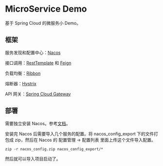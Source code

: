 # MicroService Demo

基于 Spring Cloud 的微服务小 Demo。

## 框架

服务发现和配置中心：[Nacos](https://nacos.io/zh-cn/docs/quick-start-spring-cloud.html)

接口调用：[RestTemplate](https://docs.spring.io/spring/docs/current/spring-framework-reference/integration.html#rest-client-access) 和 [Feign](https://cloud.spring.io/spring-cloud-static/spring-cloud-openfeign/current/reference/html/)

负载均衡：[Ribbon](https://cloud.spring.io/spring-cloud-netflix/2.2.x/reference/html/#hystrix-timeouts-and-ribbon-clients)

熔断器：[Hystrix](https://cloud.spring.io/spring-cloud-netflix/2.2.x/reference/html/#circuit-breaker-hystrix-clients)

API 网关：[Spring Cloud Gateway](https://cloud.spring.io/spring-cloud-gateway/2.2.x/reference/html/)

## 部署

需要独立安装 Nacos。参考[文档](https://nacos.io/zh-cn/docs/quick-start.html)。

安装完 Nacos 后需要导入几个服务的配置。将 nacos_config_export 下的文件打包成 zip，然后在 Nacos 的 配置管理 -> 配置列表 里面上传这个文件导入配置。

```shell
zip -r nacos_config.zip nacos_config_export/*
```

然后就可以导入项目启动了。